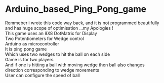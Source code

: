 # Arduino_based_Ping_Pong_game
Remmeber i wrote this code way back, and it is not programmed beautifully and has huge scope of optimisation ...my Apologies ! <br />
This game uses an 8X8 DotMatrix for Display <br />
Two Potentiometers for Wedge control <br />
Arduino as microcontroller <br />
It is ping pong game <br />
Which uses two wedges to hit the ball on each side <br />
Game is for two players <br />
And if one is hitting a ball with moving wedge then ball also changes direction corresponding to wedge movements <br />
User can configure the speed of ball <br />

